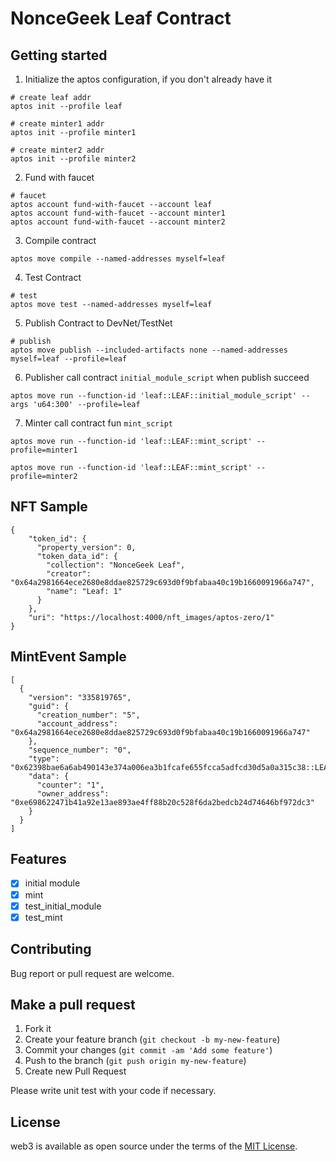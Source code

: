 # NonceGeek Leaf Contract

## **Getting started**

1. Initialize the aptos configuration, if you don't already have it
```shell
# create leaf addr
aptos init --profile leaf

# create minter1 addr
aptos init --profile minter1

# create minter2 addr
aptos init --profile minter2
```

2. Fund with faucet
```shell
# faucet
aptos account fund-with-faucet --account leaf
aptos account fund-with-faucet --account minter1
aptos account fund-with-faucet --account minter2
```

3. Compile contract
```shell
aptos move compile --named-addresses myself=leaf
```

4. Test Contract
```shell
# test
aptos move test --named-addresses myself=leaf
```

5. Publish Contract to DevNet/TestNet
```shell
# publish
aptos move publish --included-artifacts none --named-addresses myself=leaf --profile=leaf
```

6. Publisher call contract `initial_module_script` when publish succeed
```shell
aptos move run --function-id 'leaf::LEAF::initial_module_script' --args 'u64:300' --profile=leaf
```

7. Minter call contract fun `mint_script`
```shell
aptos move run --function-id 'leaf::LEAF::mint_script' --profile=minter1

aptos move run --function-id 'leaf::LEAF::mint_script' --profile=minter2
```

## **NFT Sample**

```shell
{
    "token_id": {
      "property_version": 0,
      "token_data_id": {
        "collection": "NonceGeek Leaf",
        "creator": "0x64a2981664ece2680e8ddae825729c693d0f9bfabaa40c19b1660091966a747",
        "name": "Leaf: 1"
      }
    },
    "uri": "https://localhost:4000/nft_images/aptos-zero/1"
}
```

## **MintEvent Sample**

```shell
[
  {
    "version": "335819765",
    "guid": {
      "creation_number": "5",
      "account_address": "0x64a2981664ece2680e8ddae825729c693d0f9bfabaa40c19b1660091966a747"
    },
    "sequence_number": "0",
    "type": "0x62398bae6a6ab490143e374a006ea3b1fcafe655fcca5adfcd30d5a0a315c38::LEAF::MintEvent",
    "data": {
      "counter": "1",
      "owner_address": "0xe698622471b41a92e13ae893ae4ff88b20c528f6da2bedcb24d74646bf972dc3"
    }
  }
]
```

## **Features**

- [x] initial module
- [x] mint
- [x] test_initial_module
- [x] test_mint

## **Contributing**

Bug report or pull request are welcome.

## **Make a pull request**

1. Fork it
2. Create your feature branch (`git checkout -b my-new-feature`)
3. Commit your changes (`git commit -am 'Add some feature'`)
4. Push to the branch (`git push origin my-new-feature`)
5. Create new Pull Request

Please write unit test with your code if necessary.

## **License**

web3 is available as open source under the terms of the [MIT License](http://opensource.org/licenses/MIT).